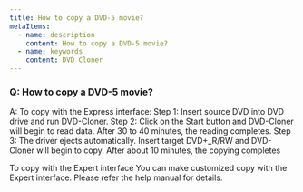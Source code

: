 ```yaml
---
title: How to copy a DVD-5 movie?
metaItems:
  - name: description
    content: How to copy a DVD-5 movie?
  - name: keywords
    content: DVD Cloner
---
```


### Q: How to copy a DVD-5 movie?

A:
To copy with the Express interface:
Step 1: Insert source DVD into DVD drive and run DVD-Cloner. 
Step 2: Click on the Start button and DVD-Cloner will begin to read data. After 30 to 40 minutes, the reading completes.
Step 3: The driver ejects automatically. Insert target DVD+_R/RW and DVD-Cloner will begin to copy. After about 10 minutes, the copying completes

To copy with the Expert interface
You can make customized copy with the Expert interface. Please refer the help manual for details.